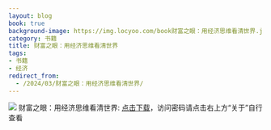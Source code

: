 ```yaml
---
layout: blog
book: true
background-image: https://img.locyoo.com/book财富之眼：用经济思维看清世界.jpg
category: 书籍
title: 财富之眼：用经济思维看清世界
tags:
- 书籍
- 经济
redirect_from:
  - /2024/03/财富之眼：用经济思维看清世界/
---
```

![](https://img.locyoo.com/book财富之眼：用经济思维看清世界.jpg)
财富之眼：用经济思维看清世界: <a name = "ref1" href="https://url18.ctfile.com/f/50983618-1375542712-39aec8?p=3619">点击下载</a>，访问密码请点击右上方“关于”自行查看